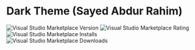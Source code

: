 # Dark Theme (Sayed Abdur Rahim)
![Visual Studio Marketplace Version](https://img.shields.io/visual-studio-marketplace/v/sayedabdurrahim.rahim-dark-theme?color=%2300&label=Version&style=for-the-badge)
![Visual Studio Marketplace Rating](https://img.shields.io/visual-studio-marketplace/r/sayedabdurrahim.rahim-dark-theme?color=%2300&style=for-the-badge)
![Visual Studio Marketplace Installs](https://img.shields.io/visual-studio-marketplace/i/sayedabdurrahim.rahim-dark-theme?color=%2300&label=INSTALLS&style=for-the-badge)
![Visual Studio Marketplace Downloads](https://img.shields.io/visual-studio-marketplace/d/sayedabdurrahim.rahim-dark-theme?color=%2300&style=for-the-badge)















